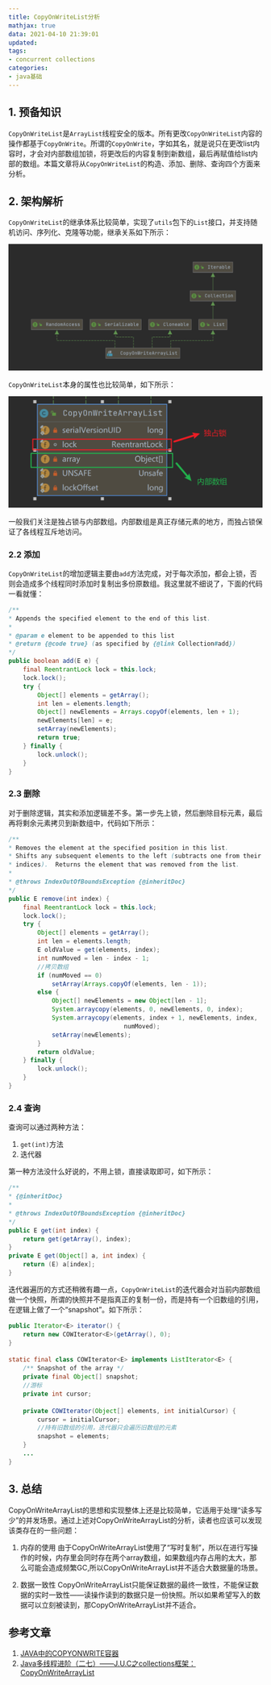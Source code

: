 ```yaml
---
title: CopyOnWriteList分析
mathjax: true
data: 2021-04-10 21:39:01
updated:
tags:
- concurrent collections
categories:
- java基础
---
```


## 1. 预备知识

`CopyOnWriteList`是`ArrayList`线程安全的版本。所有更改`CopyOnWriteList`内容的操作都基于`CopyOnWrite`。所谓的`CopyOnWrite`，字如其名，就是说只在更改list内容时，才会对内部数组加锁，将更改后的内容复制到新数组，最后再赋值给list内部的数组。本篇文章将从`CopyOnWriteList`的构造、添加、删除、查询四个方面来分析。

## 2. 架构解析

`CopyOnWriteList`的继承体系比较简单，实现了`utils`包下的`List`接口，并支持随机访问、序列化、克隆等功能，继承关系如下所示：

![CopyOnWriteList-arch](./images/CopyOnWriteList-arch.png)

`CopyOnWriteList`本身的属性也比较简单，如下所示：

![CopyOnWriteList-fields](./images/CopyOnWriteList-fields.png)

一般我们关注是独占锁与内部数组。内部数组是真正存储元素的地方，而独占锁保证了各线程互斥地访问。

### 2.2 添加 

`CopyOnWriteList`的增加逻辑主要由`add`方法完成，对于每次添加，都会上锁，否则会造成多个线程同时添加时复制出多份原数组。我这里就不细说了，下面的代码一看就懂：

``` java
/**
* Appends the specified element to the end of this list.
*
* @param e element to be appended to this list
* @return {@code true} (as specified by {@link Collection#add})
*/
public boolean add(E e) {
    final ReentrantLock lock = this.lock;
    lock.lock();
    try {
        Object[] elements = getArray();
        int len = elements.length;
        Object[] newElements = Arrays.copyOf(elements, len + 1);
        newElements[len] = e;
        setArray(newElements);
        return true;
    } finally {
        lock.unlock();
    }
}
```

### 2.3 删除

对于删除逻辑，其实和添加逻辑差不多。第一步先上锁，然后删除目标元素，最后再将剩余元素拷贝到新数组中，代码如下所示：

``` java
/**
* Removes the element at the specified position in this list.
* Shifts any subsequent elements to the left (subtracts one from their
* indices).  Returns the element that was removed from the list.
*
* @throws IndexOutOfBoundsException {@inheritDoc}
*/
public E remove(int index) {
    final ReentrantLock lock = this.lock;
    lock.lock();
    try {
        Object[] elements = getArray();
        int len = elements.length;
        E oldValue = get(elements, index);
        int numMoved = len - index - 1;
        //拷贝数组
        if (numMoved == 0)
            setArray(Arrays.copyOf(elements, len - 1));
        else {
            Object[] newElements = new Object[len - 1];
            System.arraycopy(elements, 0, newElements, 0, index);
            System.arraycopy(elements, index + 1, newElements, index,
                                numMoved);
            setArray(newElements);
        }
        return oldValue;
    } finally {
        lock.unlock();
    }
}
```

### 2.4 查询

查询可以通过两种方法：

1. `get(int)`方法
2. 迭代器

第一种方法没什么好说的，不用上锁，直接读取即可，如下所示：

``` java
/**
* {@inheritDoc}
*
* @throws IndexOutOfBoundsException {@inheritDoc}
*/
public E get(int index) {
    return get(getArray(), index);
}
private E get(Object[] a, int index) {
    return (E) a[index];
}
```

迭代器遍历的方式还稍微有趣一点，`CopyOnWriteList`的迭代器会对当前内部数组做一个快照，所谓的快照并不是指真正的复制一份，而是持有一个旧数组的引用，在逻辑上做了一个“snapshot”。如下所示：

``` java
public Iterator<E> iterator() {
    return new COWIterator<E>(getArray(), 0);
}

static final class COWIterator<E> implements ListIterator<E> {
    /** Snapshot of the array */
    private final Object[] snapshot;
    //游标
    private int cursor;

    private COWIterator(Object[] elements, int initialCursor) {
        cursor = initialCursor;
        //持有旧数组的引用，迭代器只会遍历旧数组的元素
        snapshot = elements;
    }
    ...
}
```

## 3. 总结

CopyOnWriteArrayList的思想和实现整体上还是比较简单，它适用于处理“读多写少”的并发场景。通过上述对CopyOnWriteArrayList的分析，读者也应该可以发现该类存在的一些问题：

1. 内存的使用
由于CopyOnWriteArrayList使用了“写时复制”，所以在进行写操作的时候，内存里会同时存在两个array数组，如果数组内存占用的太大，那么可能会造成频繁GC,所以CopyOnWriteArrayList并不适合大数据量的场景。

2. 数据一致性
CopyOnWriteArrayList只能保证数据的最终一致性，不能保证数据的实时一致性——读操作读到的数据只是一份快照。所以如果希望写入的数据可以立刻被读到，那CopyOnWriteArrayList并不适合。

## 参考文章

1. [JAVA中的COPYONWRITE容器](https://coolshell.cn/articles/11175.html#%E4%BB%80%E4%B9%88%E6%98%AFCopyOnWrite%E5%AE%B9%E5%99%A8)
2. [Java多线程进阶（二七）——J.U.C之collections框架：CopyOnWriteArrayList](https://segmentfault.com/a/1190000016214572)